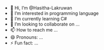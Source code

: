 - 👋 Hi, I’m @Hasitha-Lakruwan
- 👀 I’m interested in programming language
- 🌱 I’m currently learning C#
- 💞️ I’m looking to collaborate on ...
- 📫 How to reach me ...
- 😄 Pronouns: ...
- ⚡ Fun fact: ...

<!---
Hasitha-Lakruwan/Hasitha-Lakruwan is a ✨ special ✨ repository because its `README.md` (this file) appears on your GitHub profile.
You can click the Preview link to take a look at your changes.
--->
